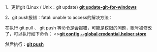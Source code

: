 1、更新git (Linux / Unix：git update)
    <u><b>git update-git-for-windows</b></u>

2、git push报错：fatal: unable to access的解决方法：
<p>在执行 git pull 、 git push 等命令是会报错，可能是权限的问题，账号被修改了，可以执行如下命令：
    <><u><b>git config --global credential.helper store</b></u>
<p>然后执行：<u><b>git push</b></u>